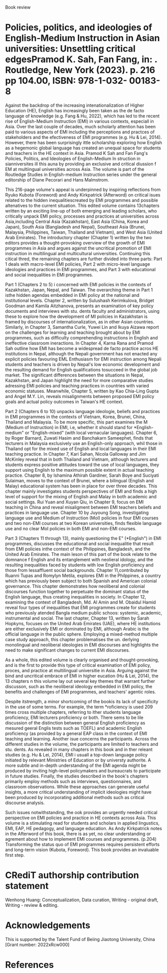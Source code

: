 Book review

# Policies, politics, and ideologies of English-Medium Instruction in Asian universities: Unsettling critical edgesPramod K. Sah, Fan Fang, in: . Routledge, New York (2023). p. 216 pp 104.00, ISBN: 978-1-032- 00183-8

Against the backdrop of the increasing intenationalization of Higher Education (HE), English has increasingly been taken as the de facto language of knowledge (e.g. Fang & Hu, 2022), which has led to the recent rise of English-Medium Instruction (EMI) in various contexts, especiall in Asia. Over the last couple of decades, much scholarly attention has been paid to various aspects of EMI including the perceptions and practces of stakeholders and the efectiveness of EMI programmes (e.g. Hu & Lei, 2014). However, there has been surprisingly ittle scholarship exploring how English as a hegemonic global language has created an unequal space for students and teachers in the HE context in Asia. Pramod K Sah and Fan Fang's Policies, Politics, and Ideologies of English-Medium In struction in sianniversites ill this auna by providing an exclusive and critical diussion f EM at multiingual universities across Asia. The volume is part of the Routledge Studies in English-medium Instruction series under the general editorship of Diane Pecorari and Hans Malmstrom.

This 216-page volume's appeal is underpinned by inspiring reflections from Ryuko Kubota (Foreword) and Andy Kirkpatrick (Afterword) on critical isues related to the hidden inequalitiescreated by EMI programmes and possible altenatives to the current situation. This edited volume contains 13chapters written by an exciting line-up of both emerging and leading scholars, who critically unpack EMI policy, processes and practices at universities across Asia,including Central Asia (Kazakhstan), East Asia (China, Korea and Japan), South Asia (Bangladesh and Nepal), Southeast Asia (Brunei, Malaysia, Philippines, Taiwan, Thailand and Vietnam), and West Asia (United Arab Emirates). The introductory chapter (Chapter 1) written by the two editors provides a thought-provoking overview of the growth of EMI programmes in Asia and argues against the uncritical promotion of EMI instruction in multilingual and multicultural universities. Continuing this citical thred, the remaining chapters are further divided into three parts: Part 1 deals with macro-level EMI policies, Part 2 with micro-level language ideologies and practices in EMI programmes, and Part 3 with educational and social inequalities in EMI programmes.

Part 1 (Chapters 2 to 5) i concerned with EMI policies in the contexts of Kazakhstan, Japan, Nepal, and Taiwan. The overarching theme in Part 1 isthe hidden agendas embedded in EMI policy at the national and institutional levels. Chapter 2, written by Sulushash Kerimkulova, Bridget Goodman and Kamila Aitzhanova, presents an examination of key policy documents and interviews with stu. dents faculty and administrators, using these to explore how the development of MI policies in Kazakhstan is framed by discourses of internationalization, as in other Asian countries. Similarly, in Chapter 3, Samantha Curle, Yuwei Lin and Ikuya Aizawa report on the challenges for learning and teaching brought about by EMI programmes, such as difficulty comprehending instructions in English and ineffective classroom ineractions. In Chapter 4, Karna Rana and Pramod Sah outline how EMI has become a widespread de facto practice acros HE institutions in Nepal, although the Nepali government has not enacted any explicit policies favouring EML Enthusiasm for EMI instruction among Nepali students and teachers is driven by Nepal's low economic development and the resulting demand for English qualifications tosucceed in the global job market. The significant differences between the situations in Nepal, Kazakhstan, and Japan highlight the need for more comparative studies adressing EMI policies and teaching practices in countries with varied economic statuses. Meanwhile, Chapter 5, written by Kao Chia-Ling Gupta and Angel M.Y. Lin, reveals misalignments between proposed EMI policy goals and actual policy outcomes in Taiwan's HE context.

Part 2 (Chapters 6 to 10) unpacks language ideologie, beliefs and practices in EMI programmes in the contexts of Vietnam, Korea, Brunei, China, Thailand and Malaysia. To be more specific, this part examines the M (Medium of Instruction) in EMI, i.e, whether it should stand for \*English-medium" or "English-mixed" (with local vernacular languages). Chapter 6, by Roger Barnard, Zuwati Hasim and Banchakarn Sameephet, finds that lecturers in Malaysia exclusively use an English-only approach, whil those in Thailand opt for the mixed use of English and local languages in their EMI teaching practice. In Chapter 7, Kari Sahan, Nicola Galloway and Jim McKinley reveal that in both Thailand and Vietnam, although lecturers and students express positive attitudes toward the use of local languages, they support using English to the maximum possible extent in actual teaching practice. Chapter 8, by Ishamina Athirah Gardiner, Sarah Boye and Suciyati Sulaiman, moves to the context of Brunei, where a bilingual (English and Malay) educational system has been in place for over three decades. This chapter mainly investigates students perspectives of EMI and finds a high level of support for the mixing of English and Malay in both academic and social settings. Rui Yuan and Xuyan Qiu, in Chapter 9, focus on EMI teaching in China and reveal misaligment between EMI teachers beliefs and practices in language use. Chapter 10 by Juyoung Song, investigating language use and Medium of Instruction (Mol) policies in four EMI courses and two non-EMI courses at two Korean universities, finds flexible language use and no clear MoI policies in both EMI and non-EMI courses.

Part 3 (Chapters 11 through 13), mainly questioning the E" (\*English") in EMI programmes, discusses the educational and social inequalitie that result from EMI policies inthe context of the Philippines, Bangladesh, and the United Arab Emirates. The main leson of this part of the book relate to the domnance f English and its entanglement with neolieral idology, and the resulting inequalities faced by students with low English proficiency and those from lessaffluent social backgrounds. Chapter 11,contributed by Ruanni Tupas and Romylyn Metila, explores EMI in the Philppines, a country which has previously been subject to both Spanish and American colonial governance. This chapter demonstrates how neoliberal and colonial discourses function together to perpetuate the dominant status of the English language, thus creating inequalities in society. In Chapter 12, examining the context of Bangladesh, Md. Al Amin and M. Obaidul Hamid reveal four types of inequalities that EMI programmes create for students who previously atended Bangla medium public schoos: systemic, academic, instrumental and social. The last chapter, Chapter 13, written by Sarah Hopkyns, focuses on the United Arab Emirates (UAE), where HE institutions are either exclusively EMI or dominated by EMI, although Arabic is the official language in the public sphere. Employing a mixed-method multiple case study approach, this chapter problematises the un. derlying monolingual and neoliberal ideologies in EMI discourses and highlights the need to make significant changes to current EMI discourses.

As a whole, this edited volume is clearly organised and thought-provoking, and is the first to provide this type of critical examination of EMI policy, proces, and practice at multilingual universitie in Asia. Arguing against the bind and uncritical embrace of EMI in higher eucation (Hu & Lei, 2014), the 13 chapters n this volume lay out several key themes that warrant further discusson, such as the neoliberal ideology embedded in EMI policy, the benefits and challenges of EMI programmes, and teachers' agentic roles.

Despite itstrength, a minor shortcoming of the bookis its lack of specificity in the use of some terms. For example, the term \*roficiency is used 209 times cross multiple chapters, referring to ither students language proficiency, EMI lecturers proficiency or both. There sems to be lile discussion of the distinction between general English proficiency as mesured  geeral Englis tests such as TOEFL) and academic English proficiency (as provided by a general EAP class in the context of EMI teaching and learning. Another isue concerns the participants. Across the different studies in the volume, the participants are limited to teachers and stu. dents. As revealed in many chapters in this book and in ther releant studies (e.g. Hu & Lei, 2014), EMI i usuall a top-down language policy initiated by relevant Ministries of Education or by universty authorite. A more subtle and in-depth understanding of the EMI agenda might be produced by inviting high-level policymakers and bureaucrats to participate in future studies. Finally, the studies described in the book's chapters primarily employ methods such as interviews, questionnaires, and classroom observations. While these approaches can generate useful insights, a more critical understanding of implicit ideologies might have been produced by incorporating additional methods such as critical discourse analysis.

Such issues notwithstanding, the ook provides an urgently needed critical perspective on EMI policies and practice in HE contexts across Asia. This volume is a stimulating read for students and scholars in applied lingustics, EMI, EAP, HE pedagogy, and language education. As Andy Kirkpatrick notes in the Afterword of this book, there is as yet, no clear understanding or agrement about how to implement EMI courses and programmes. (p.204) Transforming the status quo of EMI programmes requires persistent efforts and long-term vision (Kubota, Foreword). This book provides an invaluable first step.

# CRediT authorship contribution statement

Wenhong Huang: Conceptualization, Data curation, Writing - original draft, Writing - review & editing.

# Acknowledgements

This is supported by the Talent Fund of Beiing Jiaotong University, China [Grant number: 2022xRcw000]

# References